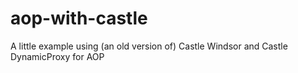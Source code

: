 aop-with-castle
===============

A little example using (an old version of) Castle Windsor and Castle DynamicProxy for AOP
